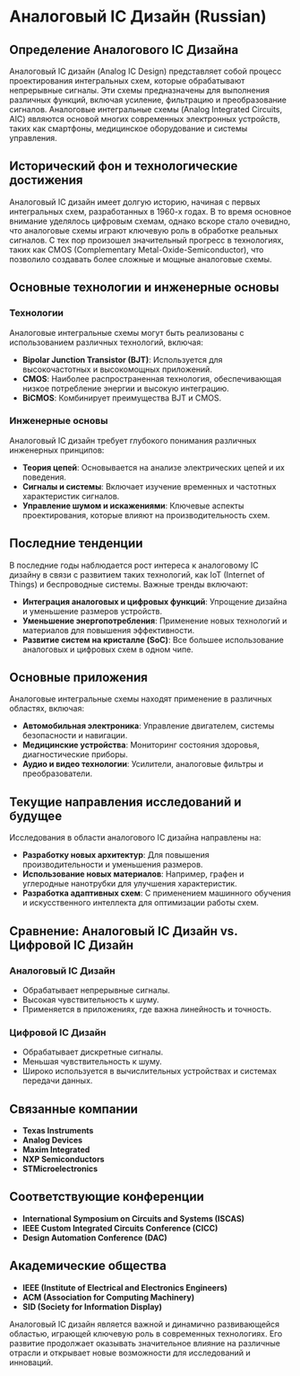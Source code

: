 # Аналоговый IC Дизайн (Russian)

## Определение Аналогового IC Дизайна

Аналоговый IC дизайн (Analog IC Design) представляет собой процесс проектирования интегральных схем, которые обрабатывают непрерывные сигналы. Эти схемы предназначены для выполнения различных функций, включая усиление, фильтрацию и преобразование сигналов. Аналоговые интегральные схемы (Analog Integrated Circuits, AIC) являются основой многих современных электронных устройств, таких как смартфоны, медицинское оборудование и системы управления.

## Исторический фон и технологические достижения

Аналоговый IC дизайн имеет долгую историю, начиная с первых интегральных схем, разработанных в 1960-х годах. В то время основное внимание уделялось цифровым схемам, однако вскоре стало очевидно, что аналоговые схемы играют ключевую роль в обработке реальных сигналов. С тех пор произошел значительный прогресс в технологиях, таких как CMOS (Complementary Metal-Oxide-Semiconductor), что позволило создавать более сложные и мощные аналоговые схемы.

## Основные технологии и инженерные основы

### Технологии

Аналоговые интегральные схемы могут быть реализованы с использованием различных технологий, включая:

- **Bipolar Junction Transistor (BJT)**: Используется для высокочастотных и высокомощных приложений.
- **CMOS**: Наиболее распространенная технология, обеспечивающая низкое потребление энергии и высокую интеграцию.
- **BiCMOS**: Комбинирует преимущества BJT и CMOS.

### Инженерные основы

Аналоговый IC дизайн требует глубокого понимания различных инженерных принципов:

- **Теория цепей**: Основывается на анализе электрических цепей и их поведения.
- **Сигналы и системы**: Включает изучение временных и частотных характеристик сигналов.
- **Управление шумом и искажениями**: Ключевые аспекты проектирования, которые влияют на производительность схем.

## Последние тенденции

В последние годы наблюдается рост интереса к аналоговому IC дизайну в связи с развитием таких технологий, как IoT (Internet of Things) и беспроводные системы. Важные тренды включают:

- **Интеграция аналоговых и цифровых функций**: Упрощение дизайна и уменьшение размеров устройств.
- **Уменьшение энергопотребления**: Применение новых технологий и материалов для повышения эффективности.
- **Развитие систем на кристалле (SoC)**: Все большее использование аналоговых и цифровых схем в одном чипе.

## Основные приложения

Аналоговые интегральные схемы находят применение в различных областях, включая:

- **Автомобильная электроника**: Управление двигателем, системы безопасности и навигации.
- **Медицинские устройства**: Мониторинг состояния здоровья, диагностические приборы.
- **Аудио и видео технологии**: Усилители, аналоговые фильтры и преобразователи.

## Текущие направления исследований и будущее

Исследования в области аналогового IC дизайна направлены на:

- **Разработку новых архитектур**: Для повышения производительности и уменьшения размеров.
- **Использование новых материалов**: Например, графен и углеродные нанотрубки для улучшения характеристик.
- **Разработка адаптивных схем**: С применением машинного обучения и искусственного интеллекта для оптимизации работы схем.

## Сравнение: Аналоговый IC Дизайн vs. Цифровой IC Дизайн

### Аналоговый IC Дизайн
- Обрабатывает непрерывные сигналы.
- Высокая чувствительность к шуму.
- Применяется в приложениях, где важна линейность и точность.

### Цифровой IC Дизайн
- Обрабатывает дискретные сигналы.
- Меньшая чувствительность к шуму.
- Широко используется в вычислительных устройствах и системах передачи данных.

## Связанные компании

- **Texas Instruments**
- **Analog Devices**
- **Maxim Integrated**
- **NXP Semiconductors**
- **STMicroelectronics**

## Соответствующие конференции

- **International Symposium on Circuits and Systems (ISCAS)**
- **IEEE Custom Integrated Circuits Conference (CICC)**
- **Design Automation Conference (DAC)**

## Академические общества

- **IEEE (Institute of Electrical and Electronics Engineers)**
- **ACM (Association for Computing Machinery)**
- **SID (Society for Information Display)**

Аналоговый IC дизайн является важной и динамично развивающейся областью, играющей ключевую роль в современных технологиях. Его развитие продолжает оказывать значительное влияние на различные отрасли и открывает новые возможности для исследований и инноваций.